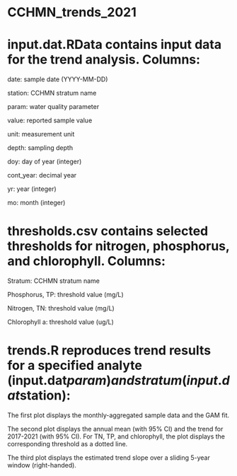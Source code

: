 # CCHMN_trends_2021

input.dat.RData contains input data for the trend analysis. Columns:
===============

  date:			sample date (YYYY-MM-DD)
  
  station:		CCHMN stratum name

  param:			water quality parameter

  value:			reported sample value

  unit:			measurement unit

  depth:			sampling depth

  doy:			day of year (integer)

  cont_year:		decimal year

  yr:			year (integer)

  mo:			month (integer)

thresholds.csv contains selected thresholds for nitrogen, phosphorus, and chlorophyll. Columns:
==============

  Stratum:			CCHMN stratum name

  Phosphorus, TP:	threshold value (mg/L)

  Nitrogen, TN:		threshold value (mg/L)

  Chlorophyll a:		threshold value (ug/L)

trends.R reproduces trend results for a specified analyte (input.dat$param) and stratum (input.dat$station):
========

  The first plot displays the monthly-aggregated sample data and the GAM fit.

  The second plot displays the annual mean (with 95% CI) and the trend for 2017-2021 (with 95% CI). For TN, TP, and chlorophyll, the plot displays the corresponding threshold as a dotted line.

  The third plot displays the estimated trend slope over a sliding 5-year window (right-handed).